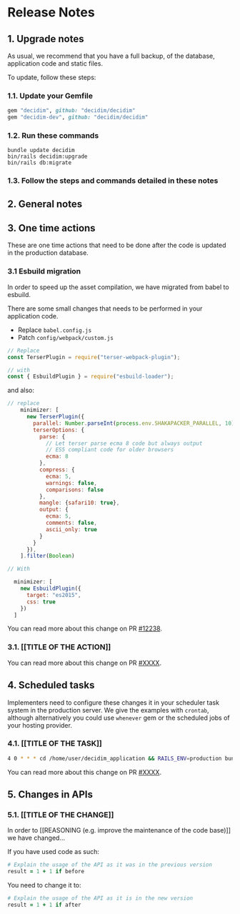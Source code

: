 # Release Notes

## 1. Upgrade notes

As usual, we recommend that you have a full backup, of the database, application code and static files.

To update, follow these steps:

### 1.1. Update your Gemfile

```ruby
gem "decidim", github: "decidim/decidim"
gem "decidim-dev", github: "decidim/decidim"
```

### 1.2. Run these commands

```console
bundle update decidim
bin/rails decidim:upgrade
bin/rails db:migrate
```

### 1.3. Follow the steps and commands detailed in these notes

## 2. General notes

## 3. One time actions

These are one time actions that need to be done after the code is updated in the production database.

### 3.1 Esbuild migration

In order to speed up the asset compilation, we have migrated from babel to esbuild.

There are some small changes that needs to be performed in your application code.

- Replace `babel.config.js`
- Patch `config/webpack/custom.js`

```javascript
// Replace
const TerserPlugin = require("terser-webpack-plugin");

// with
const { EsbuildPlugin } = require("esbuild-loader");
```

and also:
```javascript
// replace
    minimizer: [
      new TerserPlugin({
        parallel: Number.parseInt(process.env.SHAKAPACKER_PARALLEL, 10) || true,
        terserOptions: {
          parse: {
            // Let terser parse ecma 8 code but always output
            // ES5 compliant code for older browsers
            ecma: 8
          },
          compress: {
            ecma: 5,
            warnings: false,
            comparisons: false
          },
          mangle: {safari10: true},
          output: {
            ecma: 5,
            comments: false,
            ascii_only: true
          }
        }
      }),
    ].filter(Boolean)

// With

  minimizer: [
    new EsbuildPlugin({
      target: "es2015",
      css: true
    })
  ]
```

You can read more about this change on PR [\#12238](https://github.com/decidim/decidim/pull/12238).

### 3.1. [[TITLE OF THE ACTION]]

You can read more about this change on PR [\#XXXX](https://github.com/decidim/decidim/pull/XXXX).

## 4. Scheduled tasks

Implementers need to configure these changes it in your scheduler task system in the production server. We give the examples
 with `crontab`, although alternatively you could use `whenever` gem or the scheduled jobs of your hosting provider.

### 4.1. [[TITLE OF THE TASK]]

```bash
4 0 * * * cd /home/user/decidim_application && RAILS_ENV=production bundle exec rails decidim:TASK
```

You can read more about this change on PR [\#XXXX](https://github.com/decidim/decidim/pull/XXXX).

## 5. Changes in APIs

### 5.1. [[TITLE OF THE CHANGE]]

In order to [[REASONING (e.g. improve the maintenance of the code base)]] we have changed...

If you have used code as such:

```ruby
# Explain the usage of the API as it was in the previous version
result = 1 + 1 if before
```

You need to change it to:

```ruby
# Explain the usage of the API as it is in the new version
result = 1 + 1 if after
```
